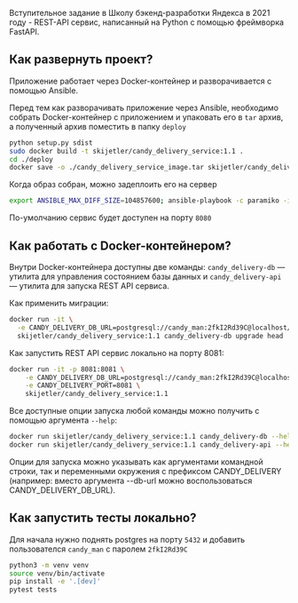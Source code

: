Вступительное задание в Школу бэкенд-разработки Яндекса в 2021 году - REST-API сервис, написанный на Python с помощью фреймворка FastAPI.

Как развернуть проект?
--------
Приложение работает через Docker-контейнер и разворачивается с помощью Ansible.

Перед тем как разворачивать приложение через Ansible, необходимо собрать Docker-контейнер с приложением и упаковать его в `tar` архив, а полученный архив поместить в папку `deploy`
```bash
python setup.py sdist
sudo docker build -t skijetler/candy_delivery_service:1.1 .
cd ./deploy
docker save -o ./candy_delivery_service_image.tar skijetler/candy_delivery_service:1.1
```
Когда образ собран, можно задеплоить его на сервер
```bash
export ANSIBLE_MAX_DIFF_SIZE=104857600; ansible-playbook -c paramiko -i hosts.ini --user=root deploy.yaml
```
По-умолчанию сервис будет доступен на порту `8080`

Как работать с Docker-контейнером?
--------
Внутри Docker-контейнера доступны две команды: `candy_delivery-db` — утилита для управления состоянием базы данных и `candy_delivery-api` — утилита для запуска REST API сервиса.

Как применить миграции:
```bash
docker run -it \
  -e CANDY_DELIVERY_DB_URL=postgresql://candy_man:2fkI2Rd39C@localhost/candy_service \
  skijetler/candy_delivery_service:1.1 candy_delivery-db upgrade head
```
Как запустить REST API сервис локально на порту 8081:
```bash
docker run -it -p 8081:8081 \
    -e CANDY_DELIVERY_DB_URL=postgresql://candy_man:2fkI2Rd39C@localhost/candy_service \
    -e CANDY_DELIVERY_PORT=8081 \
    skijetler/candy_delivery_service:1.1
```
Все доступные опции запуска любой команды можно получить с помощью аргумента `--help`:
```bash
docker run skijetler/candy_delivery_service:1.1 candy_delivery-db --help
docker run skijetler/candy_delivery_service:1.1 candy_delivery-api --help
```
Опции для запуска можно указывать как аргументами командной строки, так и переменными окружения с префиксом CANDY_DELIVERY (например: вместо аргумента --db-url можно воспользоваться CANDY_DELIVERY_DB_URL).

Как запустить тесты локально?
--------
Для начала нужно поднять postgres на порту `5432` и добавить пользователся `candy_man` с паролем `2fkI2Rd39C`
```bash
python3 -m venv venv
source venv/bin/activate
pip install -e '.[dev]'
pytest tests
```
